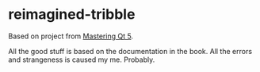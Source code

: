 # reimagined-tribble
Based on project from [Mastering Qt 5](https://www.packtpub.com/application-development/mastering-qt-5).

All the good stuff is based on the documentation in the book. All the errors and strangeness is caused my me. Probably.


